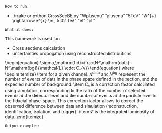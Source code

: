 ```
How to run:
```
-  ./make or python CrossSecBB.py  "Wplusenu"   "plusenu"   "5TeV"  "W^{+} \rightarrow e^{+} \nu, 5.02 TeV" "el" "pT"
  
```
What it does:
```
This framework is used for:
-  Cross sections calculation
-  uncertainties propogation using reconstructed distributions

\begin{equation}
\sigma_\mathrm{fid}=\frac{N^\mathrm{data}-N^\mathrm{bg}}{\mathcal{L} \cdot C_{v}}
\end{equation}
where
\begin{itemize}
    \item for a given channel, $N^\mathrm{data}$ and $N^\mathrm{bg}$ represent the
          number of events of data in the phase space defined in the section, and
          the expected number of background.
    \item $C_{v}$ is a correction factor calculated using simulation, corresponding to
          the ratio of the number of selected events at the detector level and
          the number of events at the particle level in the fiducial phase-space.
          This correction factor allows to correct the observed difference between
          data and simulation (reconstruction, identification, isolation, and trigger).
    \item $\mathcal{L}$ is the integrated luminosity of data.
\end{itemize}
```
Output examples:
```
